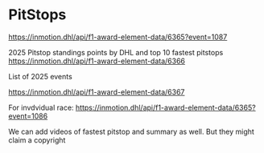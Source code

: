 # PitStops


https://inmotion.dhl/api/f1-award-element-data/6365?event=1087

2025 Pitstop standings points by DHL and top 10 fastest pitstops
https://inmotion.dhl/api/f1-award-element-data/6366

List of 2025 events

https://inmotion.dhl/api/f1-award-element-data/6367


For invdvidual race: https://inmotion.dhl/api/f1-award-element-data/6365?event=1086

We can add videos of fastest pitstop and summary as well. But they might claim a copyright
